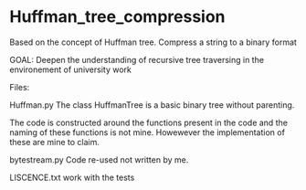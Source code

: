 # Huffman_tree_compression
Based on the concept of Huffman tree. Compress a string to a binary format

GOAL: 
Deepen the understanding of recursive tree traversing in the environement of university work

Files:

Huffman.py 
The class HuffmanTree is a basic binary tree without parenting.

The code is constructed around the functions present in the code and the naming of these functions is not mine.
Howewever the implementation of these are mine to claim.

bytestream.py
Code re-used not written by me.

LISCENCE.txt 
work with the tests 


